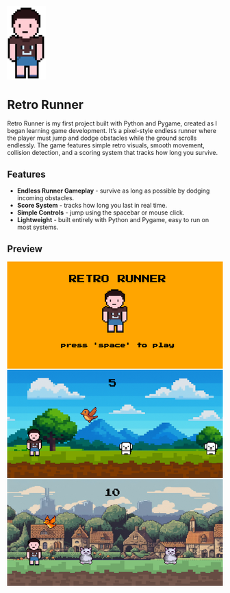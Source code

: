 <p align="left">
  <img src="pics/player.png" alt="Logo" width="90">
</p>

# Retro Runner
Retro Runner is my first project built with Python and Pygame, created as I began learning game development. It’s a pixel-style endless runner where the player must jump and dodge obstacles while the ground scrolls endlessly. The game features simple retro visuals, smooth movement, collision detection, and a scoring system that tracks how long you survive.

## Features
- **Endless Runner Gameplay** - survive as long as possible by dodging incoming obstacles.
- **Score System** - tracks how long you last in real time.
- **Simple Controls** - jump using the spacebar or mouse click.
- **Lightweight** - built entirely with Python and Pygame, easy to run on most systems.

## Preview
<center>
    <img src="pics/introscreen.png" alt="Screenshot" width="750">
    <img src="pics/gamescreen.png" alt="Screenshot" width="750">
    <img src="pics/animationscreen.png" alt="Screenshot" width="750">
</center>


